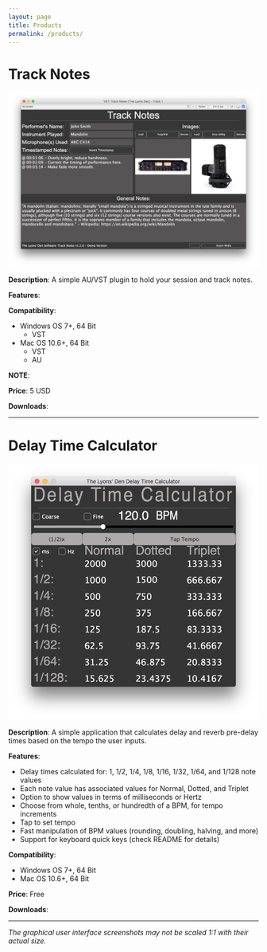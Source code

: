 ```yaml
---
layout: page
title: Products
permalink: /products/
---
```


# Track Notes

![](https://github.com/JosephTLyons/Track-Notes/blob/master/Images/Screenshot.png?raw=true)

**Description**:  A simple AU/VST plugin to hold your session and track notes.

**Features**:

**Compatibility**:

- Windows OS 7+, 64 Bit
    - VST
- Mac OS 10.6+, 64 Bit
    - VST
    - AU

**NOTE**:

**Price**: 5 USD

**Downloads**:

---

# Delay Time Calculator

![](https://github.com/JosephTLyons/GUI-Delay-Time-Calculator/blob/master/Images/Screenshot.png?raw=true)

**Description**: A simple application that calculates delay and reverb pre-delay times based on the tempo the user inputs.

**Features**:

- Delay times calculated for: 1, 1/2, 1/4, 1/8, 1/16, 1/32, 1/64, and 1/128 note values
- Each note value has associated values for Normal, Dotted, and Triplet
- Option to show values in terms of milliseconds or Hertz
- Choose from whole, tenths, or hundredth of a BPM, for tempo increments
- Tap to set tempo
- Fast manipulation of BPM values (rounding, doubling, halving, and more)
- Support for keyboard quick keys (check README for details)

**Compatibility**:

- Windows OS 7+, 64 Bit
- Mac OS 10.6+, 64 Bit

**Price**: Free

**Downloads**:

---

*The graphical user interface screenshots may not be scaled 1:1 with their actual size.*
